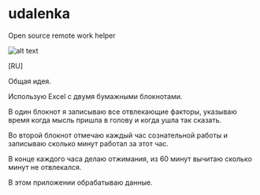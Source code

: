 # udalenka
Open source remote work helper

![alt text](https://user-images.githubusercontent.com/1422368/77907518-6c8a0e00-7292-11ea-9281-81e9eb11648f.jpg)

[RU]

Общая идея.

Использую Excel с двумя бумажными блокнотами.

В один блокнот я записываю все отвлекающие факторы, указываю время когда мысль пришла в голову и когда ушла так сказать.

Во второй блокнот отмечаю каждый час сознательной работы и записываю сколько минут работал за этот час.

В конце каждого часа делаю отжимания, из 60 минут вычитаю сколько минут не отвлекался.

В этом приложении обрабатываю данные.

